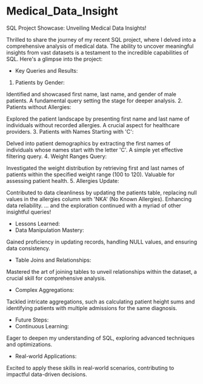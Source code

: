 # Medical_Data_Insight
SQL Project Showcase: Unveiling Medical Data Insights! 

Thrilled to share the journey of my recent SQL project, where I delved into a comprehensive analysis of medical data. The ability to uncover meaningful insights from vast datasets is a testament to the incredible capabilities of SQL. Here's a glimpse into the project:

* Key Queries and Results:
1. Patients by Gender:

Identified and showcased first name, last name, and gender of male patients. A fundamental query setting the stage for deeper analysis.
2️. Patients without Allergies:

Explored the patient landscape by presenting first name and last name of individuals without recorded allergies. A crucial aspect for healthcare providers.
3️. Patients with Names Starting with 'C':

Delved into patient demographics by extracting the first names of individuals whose names start with the letter 'C'. A simple yet effective filtering query.
4️. Weight Ranges Query:

Investigated the weight distribution by retrieving first and last names of patients within the specified weight range (100 to 120). Valuable for assessing patient health.
5️. Allergies Update:

Contributed to data cleanliness by updating the patients table, replacing null values in the allergies column with 'NKA' (No Known Allergies). Enhancing data reliability.
... and the exploration continued with a myriad of other insightful queries!

* Lessons Learned:
* Data Manipulation Mastery:

Gained proficiency in updating records, handling NULL values, and ensuring data consistency.
* Table Joins and Relationships:

Mastered the art of joining tables to unveil relationships within the dataset, a crucial skill for comprehensive analysis.
* Complex Aggregations:

Tackled intricate aggregations, such as calculating patient height sums and identifying patients with multiple admissions for the same diagnosis.
* Future Steps:
* Continuous Learning:

Eager to deepen my understanding of SQL, exploring advanced techniques and optimizations.
* Real-world Applications:

Excited to apply these skills in real-world scenarios, contributing to impactful data-driven decisions.
